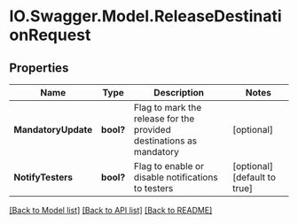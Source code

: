# IO.Swagger.Model.ReleaseDestinationRequest
## Properties

Name | Type | Description | Notes
------------ | ------------- | ------------- | -------------
**MandatoryUpdate** | **bool?** | Flag to mark the release for the provided destinations as mandatory | [optional] 
**NotifyTesters** | **bool?** | Flag to enable or disable notifications to testers | [optional] [default to true]

[[Back to Model list]](../README.md#documentation-for-models) [[Back to API list]](../README.md#documentation-for-api-endpoints) [[Back to README]](../README.md)

